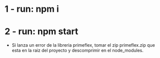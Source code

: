 # 1 - run: npm i
# 2 - run: npm start

* Si lanza un error de la libreria primeflex, tomar el zip primeflex.zip que esta en la raiz del proyecto y descomprimir en el node_modules.
